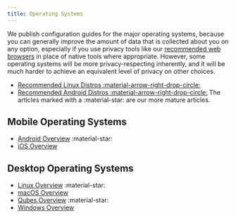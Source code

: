 ```yaml
---
title: Operating Systems
---
```

We publish configuration guides for the major operating systems, because you can generally improve the amount of data that is collected about you on any option, especially if you use privacy tools like our [recommended web browsers](../desktop-browsers.md) in place of native tools where appropriate. However, some operating systems will be more privacy-respecting inherently, and it will be much harder to achieve an equivalent level of privacy on other choices.

- [Recommended Linux Distros :material-arrow-right-drop-circle:](../desktop.md)
- [Recommended Android Distros :material-arrow-right-drop-circle:](../android.md)
The articles marked with a :material-star: are our more mature articles.

## Mobile Operating Systems

- [Android Overview](android-overview.md) :material-star:
- [iOS Overview](ios-overview.md)

## Desktop Operating Systems

- [Linux Overview](linux-overview.md) :material-star:
- [macOS Overview](macos-overview.md)
- [Qubes Overview](qubes-overview.md) :material-star:
- [Windows Overview](windows/index.md)
